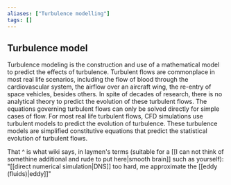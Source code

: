 ```yaml
---
aliases: ["Turbulence modelling"]
tags: []
---
```


## Turbulence model
Turbulence modeling is the construction and use of a mathematical model to predict the effects of turbulence. Turbulent flows are commonplace in most real life scenarios, including the flow of blood through the cardiovascular system, the airflow over an aircraft wing, the re-entry of space vehicles, besides others. In spite of decades of research, there is no analytical theory to predict the evolution of these turbulent flows. The equations governing turbulent flows can only be solved directly for simple cases of flow. For most real life turbulent flows, CFD simulations use turbulent models to predict the evolution of turbulence. These turbulence models are simplified constitutive equations that predict the statistical evolution of turbulent flows.

That ^ is what wiki says, in laymen's terms (suitable for a [[I can not think of somethine additional and rude to put here|smooth brain]] such as yourself): "[[direct numerical simulation|DNS]] too hard, me approximate the [[eddy (fluids)|eddy]]"